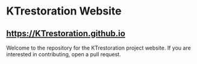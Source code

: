# KTrestoration Website

## <https://KTrestoration.github.io>

Welcome to the repository for the KTrestoration
project website. If you are interested in
contributing, open a pull request.